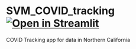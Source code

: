 # SVM_COVID_tracking [![Open in Streamlit](https://static.streamlit.io/badges/streamlit_badge_black_white.svg)](https://share.streamlit.io/panditpranav/svm_covid_tracking/main/COVID_app.py)
COVID Tracking app for data in Northern California
